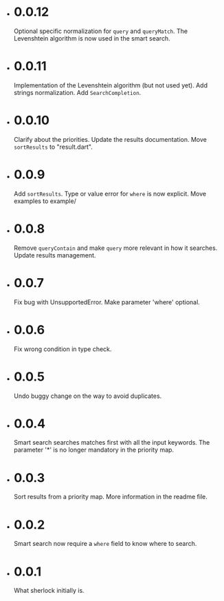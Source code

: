 - # 0.0.12
  Optional specific normalization for `query` and `queryMatch`. The Levenshtein algorithm is now used in the smart search.
- # 0.0.11
  Implementation of the Levenshtein algorithm (but not used yet). Add strings normalization. Add `SearchCompletion`.
- # 0.0.10
  Clarify about the priorities. Update the results documentation. Move `sortResults` to "result.dart".
- # 0.0.9
  Add `sortResults`. Type or value error for `where` is now explicit. Move examples to example/
- # 0.0.8
  Remove `queryContain` and make `query` more relevant in how it searches. Update results management.
- # 0.0.7
  Fix bug with UnsupportedError. Make parameter 'where' optional.
- # 0.0.6
  Fix wrong condition in type check.
- # 0.0.5
  Undo buggy change on the way to avoid duplicates. 
- # 0.0.4
  Smart search searches matches first with all the input keywords. The parameter '*' is no longer mandatory in the priority map.
- # 0.0.3
  Sort results from a priority map. More information in the readme file.
- # 0.0.2
  Smart search now require a `where` field to know where to search.
- # 0.0.1
  What sherlock initially is.
